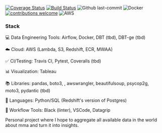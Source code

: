 [![Coverage Status](https://coveralls.io/repos/github/chamley/UFC/badge.svg?branch=main)](https://coveralls.io/github/chamley/UFC?branch=main)
[![Build Status](https://app.travis-ci.com/chamley/UFC.svg?branch=main)](https://app.travis-ci.com/chamley/UFC)
![Github last-commit](https://img.shields.io/github/last-commit/chamley/UFC)
![Docker](https://img.shields.io/badge/docker-%230db7ed.svg?style=for-the-badge&logo=docker&logoColor=white)
[![contributions welcome](https://img.shields.io/badge/contributions-welcome-brightgreen.svg?style=flat)](https://github.com/chamley/UFC/issues)
![AWS](https://img.shields.io/badge/AWS-%23FF9900.svg?style=for-the-badge&logo=amazon-aws&logoColor=white)

<h3>Stack</h3>

💻 Data Engineering Tools: Airflow,  Docker, DBT (tbd), DBT-ge (tbd)

☁️ Cloud: AWS (Lambda, S3, Redshift, ECR, MWAA)

✅ CI/Testing: Travis CI, Pytest, Coveralls (tbd)

📊 Visualization: Tableau

📚 Libraries: pandas, boto3, , awswrangler, beautifulsoup, psycop2g, moto3, pydantic (tbd)

🌈 Languages: Python/SQL (Redshift's version of Postgres)

🧰 Workflow Tools: Black (linter), VSCode, Datagrip


Personal project where I hope to aggregate all available data in the world about mma and turn it into insights.
